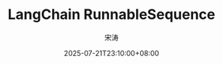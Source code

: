 ---
weight: 1
title: "LangChain RunnableSequence"
date: 2025-07-21T23:10:00+08:00
lastmod: 2025-07-21T23:10:00+08:00
draft: false
author: "宋涛"
authorLink: "https://hotttao.github.io/"
description: "langchain RunnableSequence"
featuredImage: 

tags: ["langchain 源码"]
categories: ["langchain"]

lightgallery: true

toc:
  auto: false
---